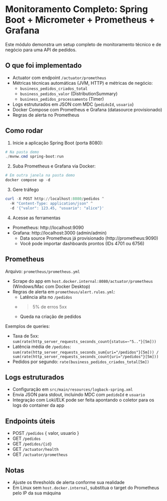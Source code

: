 # Monitoramento Completo: Spring Boot + Micrometer + Prometheus + Grafana

Este módulo demonstra um setup completo de monitoramento técnico e de negócio para uma API de pedidos.

## O que foi implementado
- Actuator com endpoint `/actuator/prometheus`
- Métricas técnicas automáticas (JVM, HTTP) e métricas de negócio:
  - `business_pedidos_criados_total`
  - `business_pedidos_valor` (DistributionSummary)
  - `business_pedidos_processamento` (Timer)
- Logs estruturados em JSON com MDC (`pedidoId`, `usuario`)
- Docker Compose com Prometheus e Grafana (datasource provisionado)
- Regras de alerta no Prometheus

## Como rodar
1) Inicie a aplicação Spring Boot (porta 8080):

```powershell
# Na pasta demo
./mvnw.cmd spring-boot:run
```

2) Suba Prometheus e Grafana via Docker:

```powershell
# Em outra janela na pasta demo
docker compose up -d
```

3) Gere tráfego

```powershell
curl -X POST http://localhost:8080/pedidos ^
  -H "Content-Type: application/json" ^
  -d '{"valor": 123.45, "usuario": "alice"}'
```

4) Acesse as ferramentas
- Prometheus: http://localhost:9090
- Grafana: http://localhost:3000 (admin/admin)
  - Data source Prometheus já provisionado (http://prometheus:9090)
  - Você pode importar dashboards prontos (IDs 4701 ou 6756)

## Prometheus
Arquivo: `prometheus/prometheus.yml`
- Scrape do app em `host.docker.internal:8080/actuator/prometheus` (Windows/Mac com Docker Desktop)
- Regras de alerta em `prometheus/alert.rules.yml`:
  - Latência alta no `/pedidos`
  - >5% de erros 5xx
  - Queda na criação de pedidos

Exemplos de queries:
- Taxa de 5xx: `sum(rate(http_server_requests_seconds_count{status=~"5.."}[5m]))`
- Latência média de `/pedidos`: `sum(rate(http_server_requests_seconds_sum{uri="/pedidos"}[5m])) / sum(rate(http_server_requests_seconds_count{uri="/pedidos"}[5m]))`
- Pedidos por segundo: `rate(business_pedidos_criados_total[5m])`

## Logs estruturados
- Configuração em `src/main/resources/logback-spring.xml`
- Envia JSON para stdout, incluindo MDC com `pedidoId` e `usuario`
- Integração com Loki/ELK pode ser feita apontando o coletor para os logs do container da app

## Endpoints úteis
- POST `/pedidos` { valor, usuario }
- GET `/pedidos`
- GET `/pedidos/{id}`
- GET `/actuator/health`
- GET `/actuator/prometheus`

## Notas
- Ajuste os thresholds de alerta conforme sua realidade
- Em Linux sem `host.docker.internal`, substitua o target do Prometheus pelo IP da sua máquina
